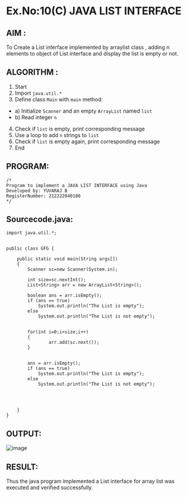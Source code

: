 # Ex.No:10(C) JAVA LIST INTERFACE

## AIM :

To Create a List interface implemented by arraylist class , adding n elements to object of List interface and display the list is empty or not.

## ALGORITHM :

1. Start
2. Import `java.util.*`
3. Define class `Main` with `main` method:

- a) Initialize `Scanner` and an empty `ArrayList` named `list`
- b) Read integer `n`

4. Check if `list` is empty, print corresponding message
5. Use a loop to add `n` strings to `list`
6. Check if `list` is empty again, print corresponding message
7. End

## PROGRAM:

```
/*
Program to implement a JAVA LIST INTERFACE using Java
Developed by: YUVARAJ B
RegisterNumber: 212222040186
*/
```

## Sourcecode.java:

```
import java.util.*;


public class GFG {

	public static void main(String args[])
	{
		Scanner sc=new Scanner(System.in);

        int size=sc.nextInt();
        List<String> arr = new ArrayList<String>();

        boolean ans = arr.isEmpty();
        if (ans == true)
            System.out.println("The List is empty");
        else
            System.out.println("The List is not empty");


        for(int i=0;i<size;i++)
        {
				arr.add(sc.next());
        }


        ans = arr.isEmpty();
        if (ans == true)
            System.out.println("The List is empty");
        else
            System.out.println("The List is not empty");




	}
}
```

## OUTPUT:

![image](https://github.com/user-attachments/assets/d3c0d235-afc8-46b0-9322-8cf19d5bcecb)

## RESULT:

Thus the java program implemented a List interface for array list was executed and verified successfully.
